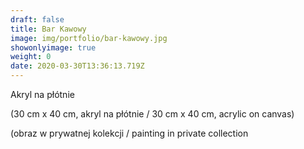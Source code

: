 ```yaml
---
draft: false
title: Bar Kawowy
image: img/portfolio/bar-kawowy.jpg
showonlyimage: true
weight: 0
date: 2020-03-30T13:36:13.719Z
---
```


Akryl na płótnie


(30 cm x 40 cm, akryl na płótnie / 30 cm x 40 cm, acrylic on canvas)

(obraz w prywatnej kolekcji / painting in private collection
